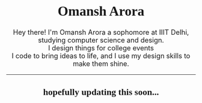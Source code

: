 <div align="center">
  <h1 style="font-family: 'Garamond'; font-size: 36px;">Omansh Arora</h1>
</div>

<div align="center">
  <p style="font-size: 18px;">
    Hey there! I'm Omansh Arora a sophomore at IIIT Delhi, studying computer science and design.
    <br>
    I design things for college events
    <br>
    I code to bring ideas to life, and I use my design skills to make them shine.
  </p>
</div>

---

<div align="center">
  <h2 style="font-family: 'Garamond'; font-size: 24px;">hopefully updating this soon...</h2>
</div>
